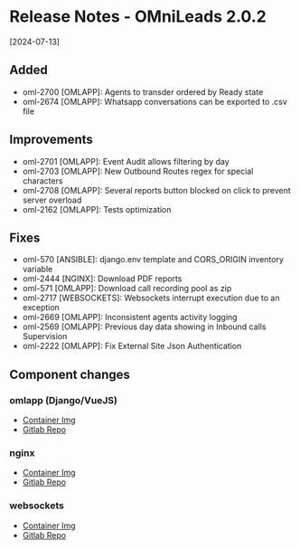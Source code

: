# Release Notes - OMniLeads 2.0.2

[2024-07-13]

## Added

* oml-2700 [OMLAPP]: Agents to transder ordered by Ready state
* oml-2674 [OMLAPP]: Whatsapp conversations can be exported to .csv file

## Improvements

* oml-2701 [OMLAPP]: Event Audit allows filtering by day
* oml-2703 [OMLAPP]: New Outbound Routes regex for special characters
* oml-2708 [OMLAPP]: Several reports button blocked on click to prevent server overload
* oml-2162 [OMLAPP]: Tests optimization

## Fixes

* oml-570 [ANSIBLE]: django.env template and CORS_ORIGIN inventory variable
* oml-2444 [NGINX]: Download PDF reports
* oml-571 [OMLAPP]: Download call recording pool as zip
* oml-2717 [WEBSOCKETS]: Websockets interrupt execution due to an exception
* oml-2669 [OMLAPP]: Inconsistent agents activity logging
* oml-2569 [OMLAPP]: Previous day data showing in Inbound calls Supervision
* oml-2222 [OMLAPP]: Fix External Site Json Authentication

## Component changes

### omlapp (Django/VueJS)

* [Container Img](https://hub.docker.com/layers/omnileads/omlapp/2407012.01/images/sha256-ab1451bb61695b0f447bc478fbe8b588943b3c87b97126589c724633314e6d0d?context=explore)
* [Gitlab Repo](https://gitlab.com/omnileads/ominicontacto/-/blob/2407012.01/)

### nginx

* [Container Img](https://hub.docker.com/layers/omnileads/nginx/240705.01/images/sha256-2ec0242101b379315e65d21ac05ba37e8ae43e25f98f21d779d362dbe3fee2c5?context=explore)
* [Gitlab Repo](https://gitlab.com/omnileads/omlnginx/-/blob/240705.01/)

### websockets

* [Container Img](https://hub.docker.com/layers/omnileads/websockets/240705.01/images/sha256-f6dacc875148dbf8b2ae4156ce28d677ebc70d85520adf4db49c1d6e80010c95?context=explore)
* [Gitlab Repo](https://gitlab.com/omnileads/omnileads-websockets/-/tree/240705.01?ref_type=tags)